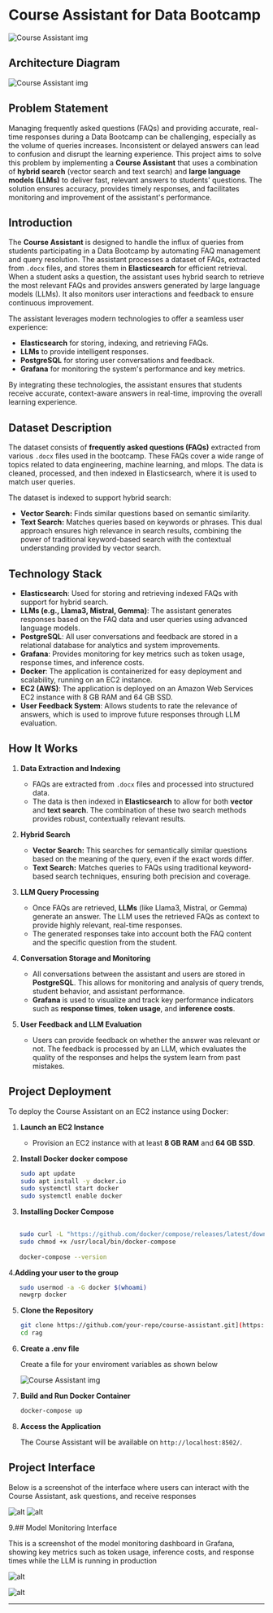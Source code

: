 # Course Assistant for Data Bootcamp

![Course Assistant img](https://github.com/Ajay263/QA_Chatbot/blob/main/img/logo2.png)

 
## Architecture Diagram

![Course Assistant img](https://github.com/Ajay263/QA_Chatbot/blob/main/img/Architecture%20Diagram.png)

## Problem Statement
Managing frequently asked questions (FAQs) and providing accurate, real-time responses during a Data Bootcamp can be challenging, especially as the volume of queries increases. Inconsistent or delayed answers can lead to confusion and disrupt the learning experience. This project aims to solve this problem by implementing a **Course Assistant** that uses a combination of **hybrid search** (vector search and text search) and **large language models (LLMs)** to deliver fast, relevant answers to students' questions. The solution ensures accuracy, provides timely responses, and facilitates monitoring and improvement of the assistant's performance.

## Introduction
The **Course Assistant** is designed to handle the influx of queries from students participating in a Data Bootcamp by automating FAQ management and query resolution. The assistant processes a dataset of FAQs, extracted from `.docx` files, and stores them in **Elasticsearch** for efficient retrieval. When a student asks a question, the assistant uses hybrid search to retrieve the most relevant FAQs and provides answers generated by large language models (LLMs). It also monitors user interactions and feedback to ensure continuous improvement.

The assistant leverages modern technologies to offer a seamless user experience:
- **Elasticsearch** for storing, indexing, and retrieving FAQs.
- **LLMs** to provide intelligent responses.
- **PostgreSQL** for storing user conversations and feedback.
- **Grafana** for monitoring the system's performance and key metrics.

By integrating these technologies, the assistant ensures that students receive accurate, context-aware answers in real-time, improving the overall learning experience.

## Dataset Description
The dataset consists of **frequently asked questions (FAQs)** extracted from various `.docx` files used in the bootcamp. These FAQs cover a wide range of topics related to data engineering, machine learning, and mlops. The data is cleaned, processed, and then indexed in Elasticsearch, where it is used to match user queries.

The dataset is indexed to support hybrid search:
- **Vector Search:** Finds similar questions based on semantic similarity.
- **Text Search:** Matches queries based on keywords or phrases.
This dual approach ensures high relevance in search results, combining the power of traditional keyword-based search with the contextual understanding provided by vector search.

## Technology Stack
- **Elasticsearch**: Used for storing and retrieving indexed FAQs with support for hybrid search.
- **LLMs (e.g., Llama3, Mistral, Gemma)**: The assistant generates responses based on the FAQ data and user queries using advanced language models.
- **PostgreSQL**: All user conversations and feedback are stored in a relational database for analytics and system improvements.
- **Grafana**: Provides monitoring for key metrics such as token usage, response times, and inference costs.
- **Docker**: The application is containerized for easy deployment and scalability, running on an EC2 instance.
- **EC2 (AWS)**: The application is deployed on an Amazon Web Services EC2 instance with 8 GB RAM and 64 GB SSD.
- **User Feedback System**: Allows students to rate the relevance of answers, which is used to improve future responses through LLM evaluation.

## How It Works

1. **Data Extraction and Indexing**  
   - FAQs are extracted from `.docx` files and processed into structured data.
   - The data is then indexed in **Elasticsearch** to allow for both **vector** and **text search**. The combination of these two search methods provides robust, contextually relevant results.

2. **Hybrid Search**  
   - **Vector Search:** This searches for semantically similar questions based on the meaning of the query, even if the exact words differ.
   - **Text Search:** Matches queries to FAQs using traditional keyword-based search techniques, ensuring both precision and coverage.

3. **LLM Query Processing**  
   - Once FAQs are retrieved, **LLMs** (like Llama3, Mistral, or Gemma) generate an answer. The LLM uses the retrieved FAQs as context to provide highly relevant, real-time responses.
   - The generated responses take into account both the FAQ content and the specific question from the student.

4. **Conversation Storage and Monitoring**  
   - All conversations between the assistant and users are stored in **PostgreSQL**. This allows for monitoring and analysis of query trends, student behavior, and assistant performance.
   - **Grafana** is used to visualize and track key performance indicators such as **response times**, **token usage**, and **inference costs**.

5. **User Feedback and LLM Evaluation**  
   - Users can provide feedback on whether the answer was relevant or not. The feedback is processed by an LLM, which evaluates the quality of the responses and helps the system learn from past mistakes.


## Project Deployment
To deploy the Course Assistant on an EC2 instance using Docker:

1. **Launch an EC2 Instance**  
   - Provision an EC2 instance with at least **8 GB RAM** and **64 GB SSD**.

2. **Install Docker docker compose**  
   ```bash
   sudo apt update
   sudo apt install -y docker.io
   sudo systemctl start docker
   sudo systemctl enable docker
    ```

3. **Installing Docker Compose**
 ```bash
    
    sudo curl -L "https://github.com/docker/compose/releases/latest/download/docker-compose-$(uname -s)-$(uname -m)" -o /usr/local/bin/docker-compose
    sudo chmod +x /usr/local/bin/docker-compose
    
    docker-compose --version
 ```

4.**Adding your user to the group**
 ```bash
    sudo usermod -a -G docker $(whoami)
    newgrp docker
   ```

5. **Clone the Repository**

   ```bash
   git clone https://github.com/your-repo/course-assistant.git](https://github.com/Ajay263/QA_Chatbot.git
   cd rag
   ```
6. **Create a .env file**
   
   Create a file for your enviroment variables as shown below

   ![Course Assistant img](https://github.com/Ajay263/QA_Chatbot/blob/main/img/env.png)

   


7. **Build and Run Docker Container**
   
   ```bash
   docker-compose up 
   ```

8. **Access the Application**

   The Course Assistant will be available on `http://localhost:8502/`.

## Project Interface

Below is a screenshot of the interface where users can interact with the Course Assistant, ask questions, and receive responses


![alt](https://github.com/Ajay263/QA_Chatbot/blob/main/img/courseAssiatant_streamlit.png)
![alt](https://github.com/Ajay263/QA_Chatbot/blob/main/img/courseAssiatant_streamlit2.png)




9.## Model Monitoring Interface

This is a screenshot of the model monitoring dashboard in Grafana, showing key metrics such as token usage, inference costs, and response times while the LLM is running in production

![alt](https://github.com/Ajay263/QA_Chatbot/blob/main/img/Grafana_dashboard_courseassistant1.png)

![alt](https://github.com/Ajay263/QA_Chatbot/blob/main/img/Grafana_dashboard_courseassistant2.png)




---
